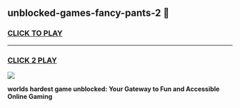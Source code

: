 
## unblocked-games-fancy-pants-2 👋
<h3>
<a href="https://premium.freeplayer.one?title=unblocked-games-fancy-pants-2&ref=14F">CLICK TO PLAY</a></h3>
<hr>

<h3>
<a href="https://premium.freeplayer.one?title=unblocked-games-fancy-pants-2&ref=14F">CLICK 2 PLAY</a>
  
</h3>

<a href="https://premium.freeplayer.one?title=unblocked-games-fancy-pants-2&ref=12F/"><img src="https://clearcache.store/games.png"></a>


**worlds hardest game unblocked: Your Gateway to Fun and Accessible Online Gaming**
